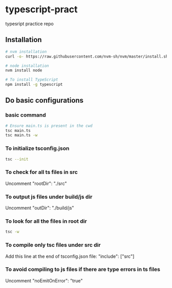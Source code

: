 # typescript-pract
typesript practice repo

## Installation
```bash
# nvm installation
curl -o- https://raw.githubusercontent.com/nvm-sh/nvm/master/install.sh | bash

# node installation
nvm install node

# To install TypeScript
npm install -g typescript
```

## Do basic configurations

### basic command
```bash
# Ensure main.ts is present in the cwd
tsc main.ts
tsc main.ts -w
```

### To initialize tsconfig.json
```bash
tsc --init
```

### To check for all ts files in src
Uncomment "rootDir": "./src"

### To output js files under build/js dir
Uncomment "outDir": "./build/js"

### To look for all the files in root dir
```bash
tsc -w
```

### To compile only tsc files under src dir
Add this line at the end of tsconfig.json file: "include": ["src"]

### To avoid compiling to js files if there are type errors in ts files
Uncomment "noEmitOnError": "true"